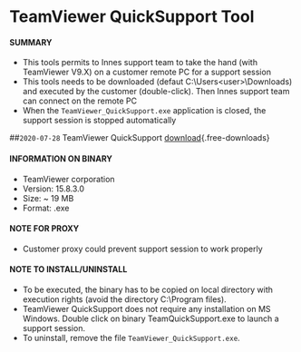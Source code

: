 # TeamViewer QuickSupport Tool

#### **SUMMARY**
- This tools permits to Innes support team to take the hand (with TeamViewer V9.X) on a customer remote PC for a support session
- This tools needs to be downloaded (defaut C:\Users\<user>\Downloads) and executed by the customer (double-click). Then Innes support team can connect on the remote PC
- When the `TeamViewer_QuickSupport.exe` application is closed, the support session is stopped automatically

##`2020-07-28` TeamViewer QuickSupport [download](third-part-tools/TeamViewer_QuickSupport.exe){.free-downloads}   

#### **INFORMATION ON BINARY**
- TeamViewer corporation
- Version: 15.8.3.0
- Size: ~ 19 MB
- Format: .exe

#### **NOTE FOR PROXY**
- Customer proxy could prevent support session to work properly
#### **NOTE TO INSTALL/UNINSTALL**
- To be executed, the binary has to be copied on local directory with execution rights (avoid the directory C:\Program files).
- TeamViewer QuickSupport does not require any installation on MS Windows. Double click on binary TeamQuickSupport.exe to launch a support session.
- To uninstall, remove the file `TeamViewer_QuickSupport.exe`.  



